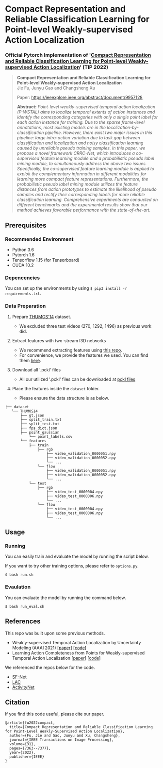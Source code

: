 # Compact Representation and Reliable Classification Learning for Point-level Weakly-supervised Action Localization
### Official Pytorch Implementation of '[Compact Representation and Reliable Classification Learning for Point-level Weakly-supervised Action Localization](https://arxiv.org/abs/2108.05029)' (TIP 2022)

> **Compact Representation and Reliable Classification Learning for Point-level Weakly-supervised Action Localization**<br>
> Jie Fu, Junyu Gao and Changsheng Xu
>
> Paper: https://ieeexplore.ieee.org/abstract/document/9957128
>
> **Abstract:** *Point-level weakly-supervised temporal action localization (P-WSTAL) aims to localize temporal extents of action instances and identify the corresponding categories with only a single point label for each action instance for training. Due to the sparse frame-level annotations, most existing models are in the localization-by-classification pipeline. However, there exist two major issues in this pipeline: large intra-action variation due to task gap between classification and localization and noisy classification learning caused by unreliable pseudo training samples. In this paper, we propose a novel framework CRRC-Net, which introduces a co-supervised feature learning module and a probabilistic pseudo label mining module, to simultaneously address the above two issues. Specifically, the co-supervised feature learning module is applied to exploit the complementary information in different modalities for learning more compact feature representations. Furthermore, the probabilistic pseudo label mining module utilizes the feature distances from action prototypes to estimate the likelihood of pseudo samples and rectify their corresponding labels for more reliable classification learning. Comprehensive experiments are conducted on different benchmarks and the experimental results show that our method achieves favorable performance with the state-of-the-art.*


## Prerequisites
### Recommended Environment
* Python 3.6
* Pytorch 1.6
* Tensorflow 1.15 (for Tensorboard)
* CUDA 10.2

### Depencencies
You can set up the environments by using `$ pip3 install -r requirements.txt`.

### Data Preparation
1. Prepare [THUMOS'14](https://www.crcv.ucf.edu/THUMOS14/) dataset.
    - We excluded three test videos (270, 1292, 1496) as previous work did.

2. Extract features with two-stream I3D networks
    - We recommend extracting features using [this repo](https://github.com/piergiaj/pytorch-i3d).
    - For convenience, we provide the features we used. You can find them [here](https://drive.google.com/file/d/1NqaDRo782bGZKo662I0rI_cvpDT67VQU/view?usp=sharing).

3. Download all '.pckl' files
    - All our utilized '.pckl' files can be downloaded at [pckl files](https://drive.google.com/drive/u/0/folders/1saiY1gDgUATO5cs69EEUtShCKD2J6mSS)

4. Place the features inside the `dataset` folder.
    - Please ensure the data structure is as below.
   
~~~~
├── dataset
   └── THUMOS14
       ├── gt.json
       ├── split_train.txt
       ├── split_test.txt
       ├── fps_dict.json
       ├── point_gaussian
           └── point_labels.csv
       └── features
           ├── train
               ├── rgb
                   ├── video_validation_0000051.npy
                   ├── video_validation_0000052.npy
                   └── ...
               └── flow
                   ├── video_validation_0000051.npy
                   ├── video_validation_0000052.npy
                   └── ...
           └── test
               ├── rgb
                   ├── video_test_0000004.npy
                   ├── video_test_0000006.npy
                   └── ...
               └── flow
                   ├── video_test_0000004.npy
                   ├── video_test_0000006.npy
                   └── ...
~~~~

## Usage

### Running
You can easily train and evaluate the model by running the script below.

If you want to try other training options, please refer to `options.py`.

~~~~
$ bash run.sh
~~~~

### Evaulation

You can evaluate the model by running the command below.

~~~~
$ bash run_eval.sh
~~~~

## References
This repo was built upon some previous methods.
* Weakly-supervised Temporal Action Localization by Uncertainty Modeling (AAAI 2021) [[paper](https://arxiv.org/abs/2006.07006)] [[code](https://github.com/Pilhyeon/WTAL-Uncertainty-Modeling)]
* Learning Action Completeness from Points for Weakly-supervised Temporal Action Localization [[paper](https://arxiv.org/abs/2108.05029)] [[code](https://github.com/Pilhyeon/Learning-Action-Completeness-from-Points)]

We referenced the repos below for the code.

* [SF-Net](https://github.com/Flowerfan/SF-Net)
* [LAC](https://github.com/Pilhyeon/Learning-Action-Completeness-from-Points)
* [ActivityNet](https://github.com/activitynet/ActivityNet)

## Citation
If you find this code useful, please cite our paper.

~~~~
@article{fu2022compact,
  title={Compact Representation and Reliable Classification Learning for Point-Level Weakly-Supervised Action Localization},
  author={Fu, Jie and Gao, Junyu and Xu, Changsheng},
  journal={IEEE Transactions on Image Processing},
  volume={31},
  pages={7363--7377},
  year={2022},
  publisher={IEEE}
}
~~~~
